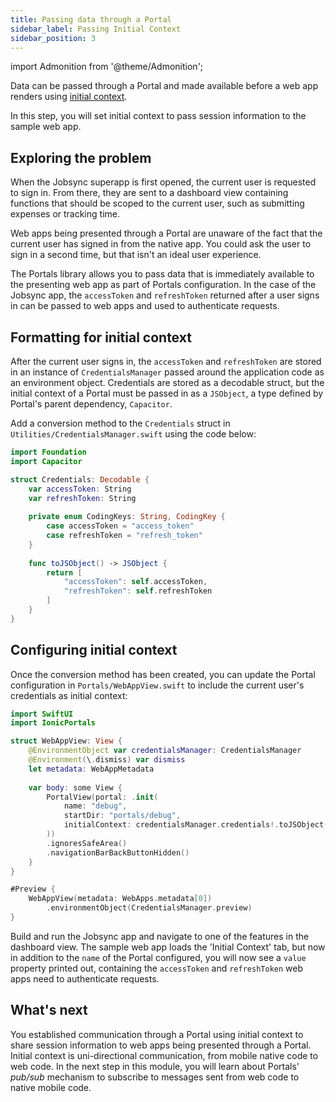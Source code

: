 ```yaml
---
title: Passing data through a Portal
sidebar_label: Passing Initial Context
sidebar_position: 3
---
```


import Admonition from '@theme/Admonition';

Data can be passed through a Portal and made available before a web app renders using <a href="https://ionic.io/docs/portals/choosing-a-communication#initial-context" target="_blank">initial context</a>. 

In this step, you will set initial context to pass session information to the sample web app.

## Exploring the problem

When the Jobsync superapp is first opened, the current user is requested to sign in. From there, they are sent to a dashboard view containing functions that should be scoped to the current user, such as submitting expenses or tracking time. 

Web apps being presented through a Portal are unaware of the fact that the current user has signed in from the native app. You could ask the user to sign in a second time, but that isn't an ideal user experience.

The Portals library allows you to pass data that is immediately available to the presenting web app as part of Portals configuration. In the case of the Jobsync app, the `accessToken` and `refreshToken` returned after a user signs in can be passed to web apps and used to authenticate requests. 

## Formatting for initial context

After the current user signs in, the `accessToken` and `refreshToken` are stored in an instance of `CredentialsManager` passed around the application code as an environment object. Credentials are stored as a decodable struct, but the initial context of a Portal must be passed in as a `JSObject`, a type defined by Portal's parent dependency, `Capacitor`.

Add a conversion method to the `Credentials` struct in `Utilities/CredentialsManager.swift` using the code below:

```swift Utilities/CredentialsManager.swift focus=2,13:18
import Foundation
import Capacitor

struct Credentials: Decodable {
    var accessToken: String
    var refreshToken: String
    
    private enum CodingKeys: String, CodingKey {
        case accessToken = "access_token"
        case refreshToken = "refresh_token"
    }
    
    func toJSObject() -> JSObject {
        return [
            "accessToken": self.accessToken,
            "refreshToken": self.refreshToken
        ]
    }
}
```

## Configuring initial context

Once the conversion method has been created, you can update the Portal configuration in `Portals/WebAppView.swift` to include the current user's credentials as initial context:

```swift WebAppView.swift focus=10:14
import SwiftUI
import IonicPortals

struct WebAppView: View {
    @EnvironmentObject var credentialsManager: CredentialsManager
    @Environment(\.dismiss) var dismiss
    let metadata: WebAppMetadata
    
    var body: some View {
        PortalView(portal: .init(
            name: "debug",
            startDir: "portals/debug",
            initialContext: credentialsManager.credentials!.toJSObject()
        ))
        .ignoresSafeArea()
        .navigationBarBackButtonHidden()
    }
}

#Preview {
    WebAppView(metadata: WebApps.metadata[0])
        .environmentObject(CredentialsManager.preview)
}
```

Build and run the Jobsync app and navigate to one of the features in the dashboard view. The sample web app loads the 'Initial Context' tab, but now in addition to the `name` of the Portal configured, you will now see a `value` property printed out, containing the `accessToken` and `refreshToken` web apps need to authenticate requests. 

## What's next

You established communication through a Portal using initial context to share session information to web apps being presented through a Portal. Initial context is uni-directional communication, from mobile native code to web code. In the next step in this module, you will learn about Portals' *pub/sub* mechanism to subscribe to messages sent from web code to native mobile code.
